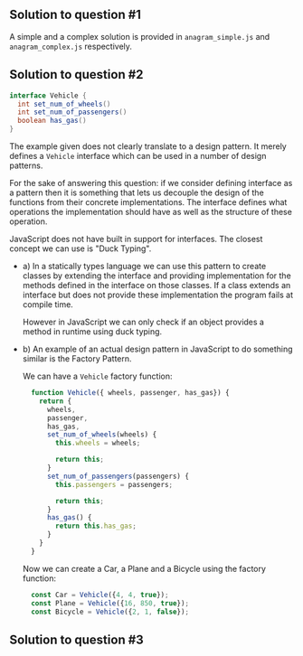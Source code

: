 ## Solution to question #1

A simple and a complex solution is provided in `anagram_simple.js` and `anagram_complex.js` respectively.

## Solution to question #2

```java
interface Vehicle {
  int set_num_of_wheels()
  int set_num_of_passengers()
  boolean has_gas()
}
```

The example given does not clearly translate to a design pattern. It merely defines a `Vehicle` interface which can be used in a number of design patterns.

For the sake of answering this question: if we consider defining interface as a pattern then it is something that lets us decouple the design of the functions from their concrete implementations. The interface defines what operations the implementation should have as well as the structure of these operation.

JavaScript does not have built in support for interfaces. The closest concept we can use is "Duck Typing".

  - a) In a statically types language we can use this pattern to create classes by extending the interface and providing implementation for the methods defined in the interface on those classes. If a class extends an interface but does not provide these implementation the program fails at compile time.

    However in JavaScript we can only check if an object provides a method in runtime using duck typing.

  - b) An example of an actual design pattern in JavaScript to do something similar is the Factory Pattern.

    We can have a `Vehicle` factory function:

    ```js
      function Vehicle({ wheels, passenger, has_gas}) {
        return {
          wheels,
          passenger,
          has_gas,
          set_num_of_wheels(wheels) {
            this.wheels = wheels;

            return this;
          }
          set_num_of_passengers(passengers) {
            this.passengers = passengers;

            return this;
          }
          has_gas() {
            return this.has_gas;
          }
        }
      }
    ```

    Now we can create a Car, a Plane and a Bicycle using the factory function:

    ```js
      const Car = Vehicle({4, 4, true});
      const Plane = Vehicle({16, 850, true});
      const Bicycle = Vehicle({2, 1, false});
    ```

## Solution to question #3
